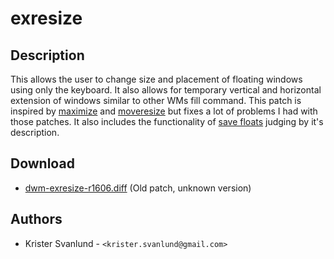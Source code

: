 exresize
========

Description
-----------

This allows the user to change size and placement of floating windows using only
the keyboard. It also allows for temporary vertical and horizontal extension of
windows similar to other WMs fill command. This patch is inspired by
[maximize](../maximize/) and [moveresize](../moveresize/) but fixes a lot of
problems I had with those patches. It also includes the functionality of
[save floats](../save_floats/) judging by it's description.

Download
--------
 
<!-- This patch used to say (20121117), but it doesn't build against commits
     from that date.  Author emailed.  -->
* [dwm-exresize-r1606.diff](dwm-exresize-r1606.diff) (Old patch, unknown version)

Authors
-------

* Krister Svanlund - `<krister.svanlund@gmail.com>`
